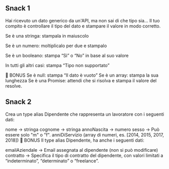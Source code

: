 ## Snack 1
Hai ricevuto un dato generico da un'API, ma non sai di che tipo sia… Il tuo compito è controllare il tipo del dato e stampare il valore in modo corretto.

Se è una stringa: stampala in maiuscolo

Se è un numero: moltiplicalo per due e stampalo

Se è un booleano: stampa “Sì” o “No” in base al suo valore

In tutti gli altri casi: stampa “Tipo non supportato”

🎯 BONUS
Se è null: stampa “Il dato è vuoto”
Se è un array: stampa la sua lunghezza
Se è una Promise: attendi che si risolva e stampa il valore del resolve.


## Snack 2
Crea un type alias Dipendente che rappresenta un lavoratore con i seguenti dati:

nome → stringa
cognome → stringa
annoNascita → numero
sesso → Può essere solo "m" o "f".
anniDiServizio (array di numeri, es. [2014, 2015, 2017, 2018])
🎯 BONUS
Il type alias Dipendente, ha anche i seguenti dati:

emailAziendale → Email assegnata al dipendente (non si può modificare)
contratto → Specifica il tipo di contratto del dipendente, con valori limitati a “indeterminato”, “determinato” o “freelance”.
